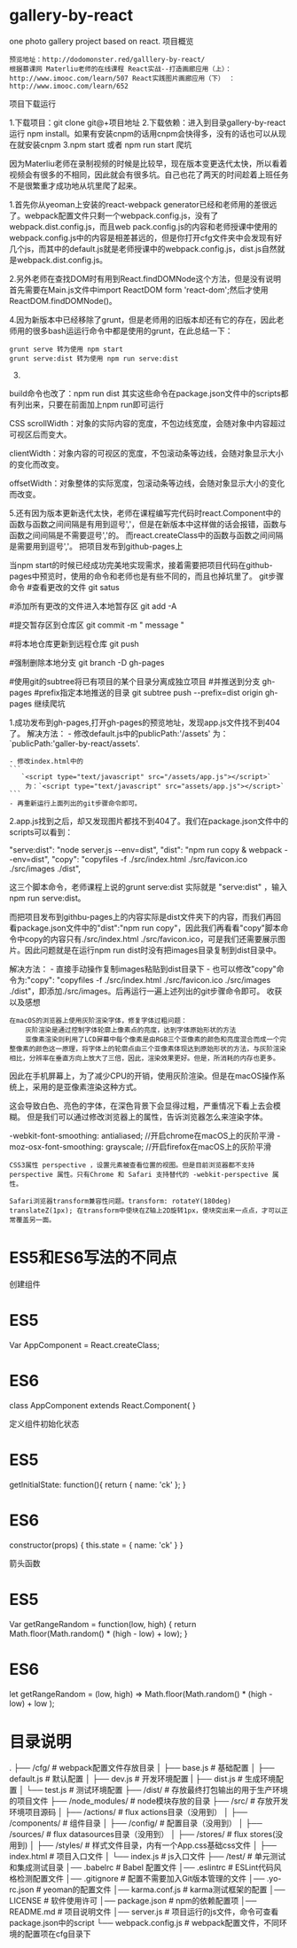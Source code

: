 # gallery-by-react
one photo gallery project based on react.
项目概览

    预览地址：http://dodomonster.red/galllery-by-react/
    根据慕课网 Materliu老师的在线课程 React实战--打造画廊应用（上）：http://www.imooc.com/learn/507 React实践图片画廊应用（下） ： http://www.imooc.com/learn/652

项目下载运行

1.下载项目：git clone git@+项目地址 2.下载依赖：进入到目录gallery-by-react 运行 npm install。如果有安装cnpm的话用cnpm会快得多，没有的话也可以从现在就安装cnpm 3.npm start 或者 npm run start
爬坑

因为Materliu老师在录制视频的时候是比较早，现在版本变更迭代太快，所以看着视频会有很多的不相同，因此就会有很多坑。自己也花了两天的时间趁着上班任务不是很繁重才成功地从坑里爬了起来。

1.首先你从yeoman上安装的react-webpack generator已经和老师用的差很远了。webpack配置文件只剩一个webpack.config.js，没有了webpack.dist.config.js，而且web pack.config.js的内容和老师授课中使用的webpack.config.js中的内容是相差甚远的，但是你打开cfg文件夹中会发现有好几个js，而其中的default.js就是老师授课中的webpack.config.js，dist.js自然就是webpack.dist.config.js。

2.另外老师在查找DOM时有用到React.findDOMNode这个方法，但是没有说明首先需要在Main.js文件中import ReactDOM form 'react-dom';然后才使用ReactDOM.findDOMNode()。



4.因为新版本中已经移除了grunt，但是老师用的旧版本却还有它的存在，因此老师用的很多bash运运行命令中都是使用的grunt，在此总结一下：

    grunt serve 转为使用 npm start
    grunt serve:dist 转为使用 npm run serve:dist
3.
build命令也改了：npm run dist
其实这些命令在package.json文件中的scripts都有列出来，只要在前面加上npm run即可运行

CSS
scrollWidth：对象的实际内容的宽度，不包边线宽度，会随对象中内容超过可视区后而变大。 

clientWidth：对象内容的可视区的宽度，不包滚动条等边线，会随对象显示大小的变化而改变。 

offsetWidth：对象整体的实际宽度，包滚动条等边线，会随对象显示大小的变化而改变。

5.还有因为版本更新迭代太快，老师在课程编写完代码时react.Component中的函数与函数之间间隔是有用到逗号','，但是在新版本中这样做的话会报错，函数与函数之间间隔是不需要逗号','的。 而react.createClass中的函数与函数之间间隔是需要用到逗号','。
把项目发布到github-pages上

当npm start的时候已经成功完美地实现需求，接着需要把项目代码在github-pages中预览时，使用的命令和老师也是有些不同的，而且也掉坑里了。
git步骤命令
#查看更改的文件
git satus

#添加所有更改的文件进入本地暂存区
git add -A

#提交暂存区到仓库区
git commit -m " message "

#将本地仓库更新到远程仓库
git push

#强制删除本地分支
git branch -D gh-pages

#使用git的subtree将已有项目的某个目录分离成独立项目
#并推送到分支 gh-pages
#prefix指定本地推送的目录
git subtree push --prefix=dist origin gh-pages
继续爬坑

1.成功发布到gh-pages,打开gh-pages的预览地址，发现app.js文件找不到404了。 解决方法： - 修改default.js中的publicPath:'/assets' 为：`publicPath:'galler-by-react/assets'.

    - 修改index.html中的
    ```
       `<script type="text/javascript" src="/assets/app.js"></script>`
        为：`<script type="text/javascript" src="assets/app.js"></script>` 
    ```
    - 再重新运行上面列出的git步骤命令即可。

2.app.js找到之后，却又发现图片都找不到404了。我们在package.json文件中的scripts可以看到：

 "serve:dist": "node server.js --env=dist",
  "dist": "npm run copy & webpack --env=dist",
  "copy": "copyfiles -f ./src/index.html ./src/favicon.ico ./src/images ./dist",

这三个脚本命令，老师课程上说的grunt serve:dist 实际就是 "serve:dist" ，输入 npm run serve:dist。

而把项目发布到githbu-pages上的内容实际是dist文件夹下的内容，而我们再回看package.json文件中的"dist":"npm run copy"，因此我们再看看"copy"脚本命令中copy的内容只有./src/index.html ./src/favicon.ico，可是我们还需要展示图片。因此问题就是在运行npm run dist时没有把images目录复制到dist目录中。

解决方法： - 直接手动操作复制images粘贴到dist目录下 - 也可以修改"copy"命令为:"copy": "copyfiles -f ./src/index.html ./src/favicon.ico ./src/images ./dist"，即添加./src/images。后再运行一遍上述列出的git步骤命令即可。
收获以及感想

    在macOS的浏览器上使用灰阶渲染字体，修复字体过粗问题：
        灰阶渲染是通过控制字体轮廓上像素点的亮度，达到字体原始形状的方法
        亚像素渲染则利用了LCD屏幕中每个像素是由RGB三个亚像素的颜色和亮度混合而成一个完整像素的颜色这一原理，将字体上的轮廓点由三个亚像素体现达到原始形状的方法，与灰阶渲染相比，分辨率在垂直方向上放大了三倍，因此，渲染效果更好。但是，所消耗的内存也更多。

因此在手机屏幕上，为了减少CPU的开销，使用灰阶渲染。但是在macOS操作系统上，采用的是亚像素渲染这种方式。

这会导致白色、亮色的字体，在深色背景下会显得过粗，严重情况下看上去会模糊。 但是我们可以通过修改浏览器上的属性，告诉浏览器怎么来渲染字体。

-webkit-font-smoothing: antialiased; //开启chrome在macOS上的灰阶平滑
-moz-osx-font-smoothing: grayscale; //开启firefox在macOS上的灰阶平滑

    CSS3属性 perspective ，设置元素被查看位置的视图。但是目前浏览器都不支持 perspective 属性。只有Chrome 和 Safari 支持替代的 -webkit-perspective 属性。

    Safari浏览器transform兼容性问题。transform: rotateY(180deg) translateZ(1px); 在transform中使块在Z轴上2D旋转1px，使块突出来一点点，才可以正常覆盖另一面。

# ES5和ES6写法的不同点

创建组件

# ES5
Var AppComponent = React.createClass;

# ES6
class AppComponent extends React.Component{ }

定义组件初始化状态

# ES5
getInitialState: function(){
  return {
    name: 'ck'
  };
}

# ES6
constructor(props) {
  this.state = {
    name: 'ck'
  }
}

箭头函数

# ES5
Var getRangeRandom = function(low, high) {
  return Math.floor(Math.random() * (high - low) + low);
}

# ES6
let getRangeRandom = (low, high) =>  Math.floor(Math.random() * (high - low) + low );

# 目录说明

.
├── /cfg/                       # webpack配置文件存放目录
│   ├── base.js                 # 基础配置
│   ├── default.js              # 默认配置
│   ├── dev.js                  # 开发环境配置
|   ├── dist.js                 # 生成环境配置
│   └── test.js                 # 测试环境配置
├── /dist/                      # 存放最终打包输出的用于生产环境的项目文件
├── /node_modules/              # node模块存放的目录
├── /src/                       # 存放开发环境项目源码
│   ├── /actions/               # flux actions目录（没用到）
│   ├── /components/            # 组件目录
│   ├── /config/                # 配置目录（没用到）
│   ├── /sources/               # flux datasources目录（没用到）
│   ├── /stores/                # flux stores(没用到)
│   ├── /styles/                # 样式文件目录，内有一个App.css基础css文件
│   ├── index.html              # 项目入口文件
│   └── index.js                # js入口文件
├── /test/                      # 单元测试和集成测试目录
│── .babelrc                    # Babel 配置文件
│── .eslintrc                   # ESLint代码风格检测配置文件
│── .gitignore                  # 配置不需要加入Git版本管理的文件
│── .yo-rc.json                 # yeoman的配置文件
│── karma.conf.js               # karma测试框架的配置
│── LICENSE                     # 软件使用许可
│── package.json                # npm的依赖配置项
│── README.md                   # 项目说明文件
│── server.js                   # 项目运行的js文件，命令可查看package.json中的script
└── webpack.config.js           # webpack配置文件，不同环境的配置项在cfg目录下
